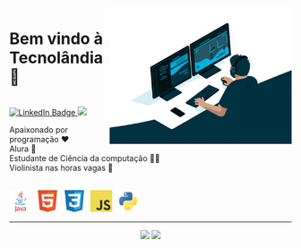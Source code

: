 <img src = "banner2.gif" width = "325px"  align = "right">

# Bem vindo à Tecnolândia 🌆  

</br>


</div>

<div id="badges">
  <a href = "https://www.linkedin.com/in/henrique-barbosa-barros-5175a3194/">
    <img src="https://img.shields.io/badge/LinkedIn-blue?style=for-the-badge&logo=linkedin&logoColor=white" alt="LinkedIn Badge"/>
    
    
  </a>
 <a href="https://www.instagram.com/henriquebarroos/" target="_blank"><img src="https://img.shields.io/badge/-Instagram-%23E4405F?style=for-the-badge&logo=instagram&logoColor=white" target="_blank"></a>
 
  
</div>

Apaixonado por programação ❤️ </br>
Alura 💙  </br>
Estudante de Ciência da computação 🧑‍💻</br>
Violinista nas horas vagas 🎻</br></br>


<div>
  <img src="https://github.com/devicons/devicon/blob/master/icons/java/java-original-wordmark.svg" title="Java" alt="Java" width="40" height="40"/>&nbsp;
<img src="https://github.com/devicons/devicon/blob/master/icons/html5/html5-original.svg" title="HTML5" alt="HTML" width="40" height="40"/>&nbsp;
 <img src="https://github.com/devicons/devicon/blob/master/icons/css3/css3-original.svg" title="css3" alt="css3" width="40" height="40"/>&nbsp;
  <img src="https://github.com/devicons/devicon/blob/master/icons/javascript/javascript-original.svg" title="JavaScript" alt="JavaScript" width="40" height="40"/>&nbsp;
  <img src="https://github.com/devicons/devicon/blob/master/icons/python/python-original.svg" title="python" alt="python" width="40" height="40"/>&nbsp;
 



---


<div align = "center">
<img src="https://github-readme-stats.vercel.app/api/top-langs/?username=zHenriqueB&show_icons=true&theme=radical&count_private=true"/>
<img src="https://github-readme-stats.vercel.app/api?username=zHenriqueB&show_icons=true&show_icons=true&theme=radical&count_private=true" />
</div>
